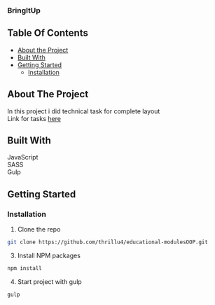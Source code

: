 ### BringItUp

## Table Of Contents

* [About the Project](#about-the-project)
* [Built With](#built-with)
* [Getting Started](#getting-started)
  * [Installation](#installation)

## About The Project

In this project i did technical task for complete layout<br/>
Link for tasks <a target="_blank" href='https://docs.google.com/document/d/1UFU42VTlqKQ8VIhco3l_K6M6oGlfFAK1MAqlkpcRG0I/edit'>here<a/>


## Built With

JavaScript<br/>
SASS<br/>
Gulp<br/>

## Getting Started


### Installation

1. Clone the repo

```sh
git clone https://github.com/thrillu4/educational-modulesOOP.git
```

3. Install NPM packages

```sh
npm install
```

4. Start project with gulp

```sh
gulp
```
